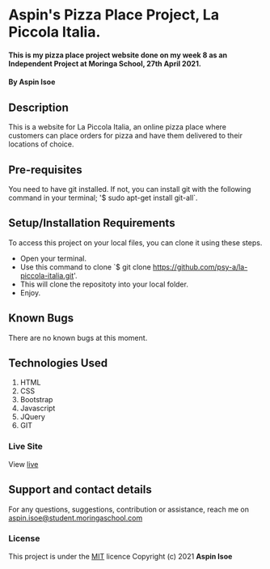 # Aspin's Pizza Place Project, La Piccola Italia.
#### This is my pizza place project website done on my week 8 as an Independent Project at Moringa School, 27th April 2021.
#### By **Aspin Isoe**
## Description
This is a website for La Piccola Italia, an online pizza place where customers can place orders for pizza and have them delivered to their locations of choice.
## Pre-requisites
You need to have git installed.
If not, you can install git with the following command in your terminal; '$ sudo apt-get install git-all`.
## Setup/Installation Requirements
To access this project on your local files, you can clone it using these steps.
* Open your terminal.
* Use this command to clone `$ git clone https://github.com/psy-a/la-piccola-italia.git'.
* This will clone the repositoty into your local folder.
* Enjoy.
## Known Bugs
There are no known bugs at this moment.
## Technologies Used
1. HTML
2. CSS
3. Bootstrap
4. Javascript
5. JQuery
6. GIT
### Live Site
View [live](https://psy-a.github.io/la-piccola-italia/)
## Support and contact details
For any questions, suggestions, contribution or assistance, reach me on aspin.isoe@student.moringaschool.com
### License
This project is under the  [MIT](LICENSE) licence
Copyright (c) 2021 **Aspin Isoe**
